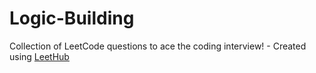 # Logic-Building
Collection of LeetCode questions to ace the coding interview! - Created using [LeetHub](https://github.com/QasimWani/LeetHub)

